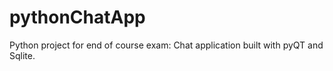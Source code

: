 # pythonChatApp
Python project for end of course exam: Chat application built with pyQT and Sqlite.
